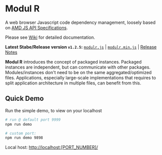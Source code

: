 # Modul R

A web browser Javascript code dependency management, loosely based on [AMD JS API Specifications](https://github.com/amdjs/amdjs-api/wiki/AMD).

Please see [Wiki](https://github.com/mitzerh/ModulR/wiki) for detailed documentation.

**Latest Stabe/Release version `v1.2.5`:** [`modulr.js`](https://raw.githubusercontent.com/mitzerh/modulr-js/master/js/modulr.js) | [`modulr.min.js`](https://raw.githubusercontent.com/mitzerh/modulr-js/master/js/modulr.min.js) | [Release Notes](https://github.com/mitzerh/modulr-js/wiki/Release-Notes)


**Modul R** introduces the concept of packaged instances. Packaged instances are independent, but can communicate with other packages. Modules/instances don't need to be on the same aggregated/optimized files. Applications, especially large-scale implementations that requires to split application architecture in multiple files, can benefit from this.


## Quick Demo

Run the simple demo, to view on your localhost

```bash
# run @ default port 9999
npm run demo

# custom port:
npm run demo 9898

```

Local host: [http://localhost:[PORT_NUMBER]/](http://localhost:[PORT_NUMBER]/)
